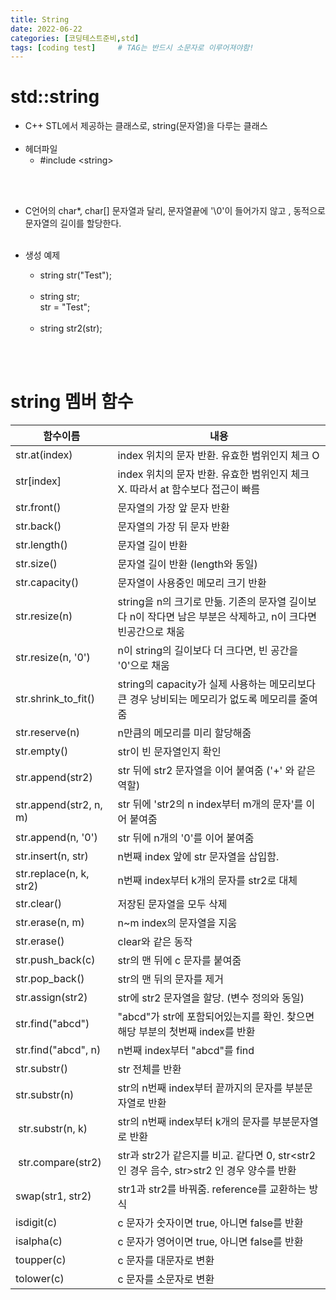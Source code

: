 ```yaml
---
title: String
date: 2022-06-22
categories: [코딩테스트준비,std]
tags: [coding test]		# TAG는 반드시 소문자로 이루어져야함!
---
```


std::string 
====================
 * C++ STL에서 제공하는 클래스로, string(문자열)을 다루는 클래스<br><br>
 * 헤더파일 
   * #include $\lt$string$\gt$

<br><br>

 *  C언어의 char*, char[] 문자열과 달리, 문자열끝에 '\0'이 들어가지 않고 , 동적으로 문자열의 길이를 할당한다.<br><br>

* 생성 예제
  * string str("Test");<br><br>
  * string str;<br>
    str = "Test";<br><br>
  * string str2(str);  

<br><br>

string 멤버 함수
=======================



|함수이름|내용|
|--------|----|
|str.at(index)|index 위치의 문자 반환. 유효한 범위인지 체크 O
|str[index] |index 위치의 문자 반환. 유효한 범위인지 체크 X. 따라서 at 함수보다 접근이 빠름
|str.front()|문자열의 가장 앞 문자 반환
|str.back()|문자열의 가장 뒤 문자 반환
|str.length()|문자열 길이 반환
|str.size()|문자열 길이 반환 (length와 동일)
|str.capacity()|문자열이 사용중인 메모리 크기 반환
|str.resize(n)|string을 n의 크기로 만듦. 기존의 문자열 길이보다 n이 작다면 남은 부분은 삭제하고, n이 크다면 빈공간으로 채움
|str.resize(n, '0')|n이 string의 길이보다 더 크다면, 빈 공간을 '0'으로 채움
|str.shrink_to_fit()|string의 capacity가 실제 사용하는 메모리보다 큰 경우 낭비되는 메모리가 없도록 메모리를 줄여줌
|str.reserve(n)| n만큼의 메모리를 미리 할당해줌
|str.empty()|str이 빈 문자열인지 확인
|str.append(str2)|str 뒤에 str2 문자열을 이어 붙여줌 ('+' 와 같은 역할)
|str.append(str2, n, m)|str 뒤에 'str2의 n index부터 m개의 문자'를 이어 붙여줌
|str.append(n, '0')|str 뒤에 n개의 '0'를 이어 붙여줌
str.insert(n, str)|n번째 index 앞에 str 문자열을 삽입함.
|str.replace(n, k, str2)|n번째 index부터 k개의 문자를 str2로 대체
|str.clear()|저장된 문자열을 모두 삭제
|str.erase(n, m)|n~m index의 문자열을 지움
|str.erase()|clear와 같은 동작
|str.push_back(c)|str의 맨 뒤에 c 문자를 붙여줌
|str.pop_back()|str의 맨 뒤의 문자를 제거
|str.assign(str2)|str에 str2 문자열을 할당. (변수 정의와 동일)
|str.find("abcd")|"abcd"가 str에 포함되어있는지를 확인. 찾으면 해당 부분의 첫번째 index를 반환
|str.find("abcd", n)|n번째 index부터 "abcd"를 find
|str.substr()|str 전체를 반환
|str.substr(n)|str의 n번째 index부터 끝까지의 문자를 부분문자열로 반환
| str.substr(n, k)|str의 n번째 index부터 k개의 문자를 부분문자열로 반환
| str.compare(str2)|str과 str2가 같은지를 비교. 같다면 0, str<str2 인 경우 음수, str>str2 인 경우 양수를 반환
|swap(str1, str2)|str1과 str2를 바꿔줌. reference를 교환하는 방식
|isdigit(c)|c 문자가 숫자이면 true, 아니면 false를 반환 
|isalpha(c)|c 문자가 영어이면 true, 아니면 false를 반환
|toupper(c)|c 문자를 대문자로 변환
|tolower(c)|c 문자를 소문자로 변환
